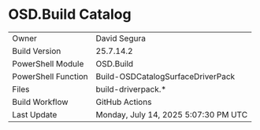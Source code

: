 ﻿# OSD.Build Catalog

| | |
|-|-|
| Owner | David Segura |
| Build Version | 25.7.14.2 |
| PowerShell Module | OSD.Build |
| PowerShell Function | Build-OSDCatalogSurfaceDriverPack |
| Files | build-driverpack.* |
| Build Workflow | GitHub Actions |
| Last Update | Monday, July 14, 2025 5:07:30 PM UTC |

